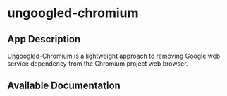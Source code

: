 # ungoogled-chromium

## App Description

Ungoogled-Chromium is a lightweight approach to removing Google web service dependency from the Chromium project web browser.

## Available Documentation

